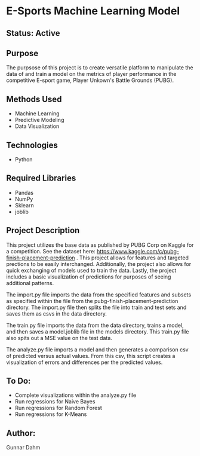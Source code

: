 <h1> E-Sports Machine Learning Model </h1>

<h2> Status: Active </h2>

<h2> Purpose </h2>
<p> The purpsose of this project is to create versatile platform to manipulate the data of and train a model on the 
metrics of player performance in the competitive E-sport game, Player Unkown's Battle Grounds (PUBG).

<h2> Methods Used </h2>

<ul>
<li>Machine Learning</li>
<li>Predictive Modeling</li>
<li>Data Visualization</li>
</ul>

<h2> Technologies </h2>
<ul>
<li>Python</li>
</ul>

<h2> Required Libraries </h2>
<ul>
<li>Pandas</li>
<li>NumPy</li>
<li>Sklearn</li>
<li>joblib</li>
</ul>

<h2> Project Description </h2>

<p>
This project utilizes the base data as published by PUBG Corp on Kaggle for a competition. See the dataset here:
<a href="https://www.kaggle.com/c/pubg-finish-placement-prediction">
https://www.kaggle.com/c/pubg-finish-placement-prediction</a>
. This project allows for features and targeted prections to be easily interchanged. Additionally, the project also 
allows for quick exchanging of models used to train the data. Lastly, the project includes a basic visualization of 
predictions for purposes of seeing additional patterns.
</p>

<p>
The import.py file imports the data from the specified features and subsets as specified within the file
 from the pubg-finish-placement-prediction directory. The import.py file then splits the file into train and test sets
 and saves them as csvs in the data directory.
</p>

<p>
The train.py file imports the data from the data directory, trains a model, and then saves a model.joblib file in the 
models directory. This train.py file also spits out a MSE value on the test data.
</p>

<p>
The analyze.py file imports a model and then generates a comparison csv of predicted versus actual values. From this
csv, this script creates a visualization of errors and differences per the predicted values.
</p>


<h2> To Do: </h2>
<ul>
<li>Complete visualizations within the analyze.py file</li>
<li>Run regressions for Naive Bayes</li>
<li>Run regressions for Random Forest</li>
<li>Run regressions for K-Means</li>
</ul>

<h2> Author:</h2>
<p> Gunnar Dahm </p>
